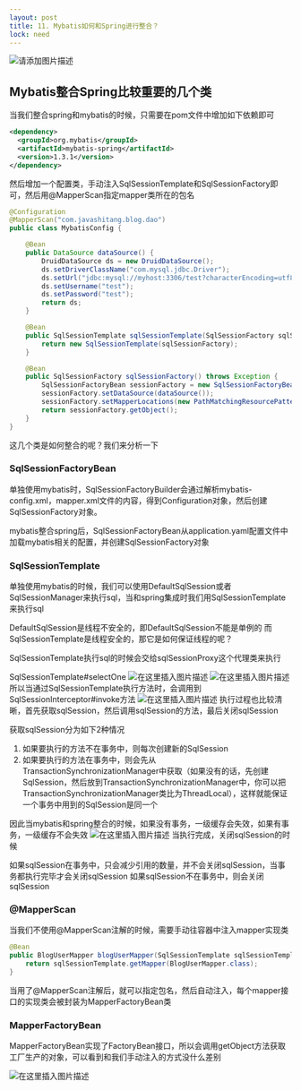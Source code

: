 ```yaml
---
layout: post
title: 11. Mybatis如何和Spring进行整合？
lock: need
---
```


![请添加图片描述](https://img-blog.csdnimg.cn/ccdc187697c7412a9ec67d8040ff089f.jpg?)
## Mybatis整合Spring比较重要的几个类
当我们整合spring和mybatis的时候，只需要在pom文件中增加如下依赖即可
```xml
<dependency>
  <groupId>org.mybatis</groupId>
  <artifactId>mybatis-spring</artifactId>
  <version>1.3.1</version>
</dependency>
```
然后增加一个配置类，手动注入SqlSessionTemplate和SqlSessionFactory即可，然后用@MapperScan指定mapper类所在的包名
```java
@Configuration
@MapperScan("com.javashitang.blog.dao")
public class MybatisConfig {

    @Bean
    public DataSource dataSource() {
        DruidDataSource ds = new DruidDataSource();
        ds.setDriverClassName("com.mysql.jdbc.Driver");
        ds.setUrl("jdbc:mysql://myhost:3306/test?characterEncoding=utf8&useSSL=true");
        ds.setUsername("test");
        ds.setPassword("test");
        return ds;
    }

    @Bean
    public SqlSessionTemplate sqlSessionTemplate(SqlSessionFactory sqlSessionFactory) {
        return new SqlSessionTemplate(sqlSessionFactory);
    }

    @Bean
    public SqlSessionFactory sqlSessionFactory() throws Exception {
        SqlSessionFactoryBean sessionFactory = new SqlSessionFactoryBean();
        sessionFactory.setDataSource(dataSource());
        sessionFactory.setMapperLocations(new PathMatchingResourcePatternResolver().getResources("classpath:mappers/*.xml"));
        return sessionFactory.getObject();
    }
}
```
这几个类是如何整合的呢？我们来分析一下
### SqlSessionFactoryBean
单独使用mybatis时，SqlSessionFactoryBuilder会通过解析mybatis-config.xml，mapper.xml文件的内容，得到Configuration对象，然后创建SqlSessionFactory对象。

mybatis整合spring后，SqlSessionFactoryBean从application.yaml配置文件中加载mybatis相关的配置，并创建SqlSessionFactory对象
### SqlSessionTemplate

单独使用mybatis的时候，我们可以使用DefaultSqlSession或者SqlSessionManager来执行sql，当和spring集成时我们用SqlSessionTemplate来执行sql

DefaultSqlSession是线程不安全的，即DefaultSqlSession不能是单例的
而SqlSessionTemplate是线程安全的，那它是如何保证线程的呢？

SqlSessionTemplate执行sql的时候会交给sqlSessionProxy这个代理类来执行

SqlSessionTemplate#selectOne
![在这里插入图片描述](https://img-blog.csdnimg.cn/33abf8b473fa4285bd5030ddde118725.png?)
![在这里插入图片描述](https://img-blog.csdnimg.cn/64605af381794154a901d04cceb6c8a7.png?)
所以当通过SqlSessionTemplate执行方法时，会调用到SqlSessionInterceptor#invoke方法
![在这里插入图片描述](https://img-blog.csdnimg.cn/64d57bb6b3644f8187284f3e5746ec1c.png?)
执行过程也比较清晰，首先获取sqlSession，然后调用sqlSession的方法，最后关闭sqlSession

获取sqlSession分为如下2种情况
1. 如果要执行的方法不在事务中，则每次创建新的SqlSession
2. 如果要执行的方法在事务中，则会先从TransactionSynchronizationManager中获取（如果没有的话，先创建SqlSession，然后放到TransactionSynchronizationManager中，你可以把TransactionSynchronizationManager类比为ThreadLocal），这样就能保证一个事务中用到的SqlSession是同一个

因此当mybatis和spring整合的时候，如果没有事务，一级缓存会失效，如果有事务，一级缓存不会失效
![在这里插入图片描述](https://img-blog.csdnimg.cn/72b49cf86fc741e7952b582a883abc20.png?)
当执行完成，关闭sqlSession的时候

如果sqlSession在事务中，只会减少引用的数量，并不会关闭sqlSession，当事务都执行完毕才会关闭sqlSession
如果sqlSession不在事务中，则会关闭sqlSession
### @MapperScan
当我们不使用@MapperScan注解的时候，需要手动往容器中注入mapper实现类
```java
@Bean
public BlogUserMapper blogUserMapper(SqlSessionTemplate sqlSessionTemplate) {
    return sqlSessionTemplate.getMapper(BlogUserMapper.class);
}
```
当用了@MapperScan注解后，就可以指定包名，然后自动注入，每个mapper接口的实现类会被封装为MapperFactoryBean类
### MapperFactoryBean
MapperFactoryBean实现了FactoryBean接口，所以会调用getObject方法获取工厂生产的对象，可以看到和我们手动注入的方式没什么差别

![在这里插入图片描述](https://img-blog.csdnimg.cn/6a4f6eac08644db48f28b3424094ebaa.png)